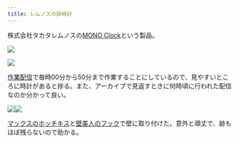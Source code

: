 ```yaml
---
title: レムノスの掛時計
---
```

株式会社タカタレムノスの[MONO Clock](https://www.amazon.co.jp/dp/B004UIT8BK)という製品。

![](https://lh4.googleusercontent.com/eIHGPROGsweibNHMFSaCFUi3K5ej_A2xyOSlgl-BNNohqlIU2iD7B6QrY7YpF53_2ewIjhrQLsHQq2g2zBJPGxm3FlbrW7x9Ots8EZdcV9HlwyWytplD_0Vx2Pa3G0yJTLg5vSv3M0kcHkmEWL6pxw)

![](https://lh5.googleusercontent.com/piS1YWMpvPgui2EXM8UxrU7e7K4Zaw0-PPAZLQokHUt0IPA6PurJXNdwBv2vgCx8ihBYRHuZFSnHAsVClXhqNv0dl5mhuzx_IBnbfKMNd7ZGS4Zq8yNG59OxZi2wRz4e4Bk7Z8CUYNCAYgOL6mn43Q)

[作業配信](https://www.youtube.com/channel/UC5s-KpSDGzxWPWNv94PnJHw)で毎時00分から50分まで作業することにしているので、見やすいところに時計があると捗る。また、アーカイブで見返すときに何時頃に行われた配信なのか分かって良い。

![](https://lh6.googleusercontent.com/GOehHAhiAZaG9HI7oWxUwX55cyGtJeb1LxPXulgsatqA9NPU3agNG-nHIm6X5gSH51X9hPV15qhvdIo3Rasjm5JPWsRsa-x6_AVbu_71AG7p7JgCc5O35z4BasgCFUh-kS8VuNIOoCm41WoDMxuJGA)![](https://lh6.googleusercontent.com/gl92sOdg6F-twI6LXXxsWWAYSve34a2z3Jj3_ryeUusn3YeMspo5CBqdTbsfVdVUhUBZW2OENaWRsAlqIDvDHE2t1MG8b8WBfBNu2m6MPU8XUELdfurBfj_VcT1c9_Pu70XpRJVbExz9B5JlomBM8Q)

[マックスのホッチキス](https://www.amazon.co.jp/dp/B000O9WRWG)と[壁美人のフック](https://www.amazon.co.jp/dp/B00CU78TDG)で壁に取り付けた。意外と頑丈で、跡もほぼ残らないので助かる。
